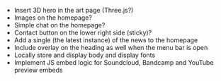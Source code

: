 - Insert 3D hero in the art page (Three.js?)
- Images on the homepage?
- Simple chat on the homepage?
- Contact button on the lower right side (sticky)?
- Add a single (the latest instance) of the news to the homepage
- Include overlay on the heading as well when the menu bar is open
- Locally store and display body and display fonts
- Implement JS embed logic for Soundcloud, Bandcamp and YouTube preview embeds